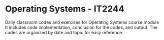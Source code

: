 # Operating Systems - IT2244
Daily classroom codes and exercises for Operating Systems course module It includes code implementation, conclusion for the codes, and output. The codes are organized by date and topic for easy reference.
